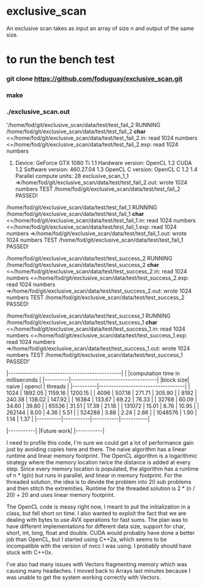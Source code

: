 # exclusive_scan
An exclusive scan takes as input an array of size n and output of the same size.

# to run the bench test
### git clone https://github.com/foduguay/exclusive_scan.git
### make
### ./exclusive_scan.out

'/home/fod/git/exclusive_scan/data/test/test_fail_2
RUNNING /home/fod/git/exclusive_scan/data/test/test_fail_2
__char__
<=/home/fod/git/exclusive_scan/data/test/test_fail_2.in: read 1024 numbers
<=/home/fod/git/exclusive_scan/data/test/test_fail_2.exp: read 1024 numbers
1. Device: GeForce GTX 1080 Ti
 1.1 Hardware version: OpenCL 1.2 CUDA
 1.2 Software version: 460.27.04
 1.3 OpenCL C version: OpenCL C 1.2 
 1.4 Parallel compute units: 28
exclusive_scan_1_1
=>/home/fod/git/exclusive_scan/data/test/test_fail_2.out: wrote 1024 numbers
TEST /home/fod/git/exclusive_scan/data/test/test_fail_2 PASSED!

/home/fod/git/exclusive_scan/data/test/test_fail_1
RUNNING /home/fod/git/exclusive_scan/data/test/test_fail_1
__char__
<=/home/fod/git/exclusive_scan/data/test/test_fail_1.in: read 1024 numbers
<=/home/fod/git/exclusive_scan/data/test/test_fail_1.exp: read 1024 numbers
=>/home/fod/git/exclusive_scan/data/test/test_fail_1.out: wrote 1024 numbers
TEST /home/fod/git/exclusive_scan/data/test/test_fail_1 PASSED!

/home/fod/git/exclusive_scan/data/test/test_success_2
RUNNING /home/fod/git/exclusive_scan/data/test/test_success_2
__char__
<=/home/fod/git/exclusive_scan/data/test/test_success_2.in: read 1024 numbers
<=/home/fod/git/exclusive_scan/data/test/test_success_2.exp: read 1024 numbers
=>/home/fod/git/exclusive_scan/data/test/test_success_2.out: wrote 1024 numbers
TEST /home/fod/git/exclusive_scan/data/test/test_success_2 PASSED!

/home/fod/git/exclusive_scan/data/test/test_success_1
RUNNING /home/fod/git/exclusive_scan/data/test/test_success_1
__char__
<=/home/fod/git/exclusive_scan/data/test/test_success_1.in: read 1024 numbers
<=/home/fod/git/exclusive_scan/data/test/test_success_1.exp: read 1024 numbers
=>/home/fod/git/exclusive_scan/data/test/test_success_1.out: wrote 1024 numbers
TEST /home/fod/git/exclusive_scan/data/test/test_success_1 PASSED!'

|----------------------------------------------|
|          |computation time in milliseconds   |
|----------|-----------------------------------|
|block size|     naive |    opencl |   threads |
|----------|-----------------------------------|
|     1024 |   1892.05 |   1159.16 |   1200.15 |
|     4096 |    507.18 |    271.71 |    305.90 |
|     8192 |    240.38 |    138.02 |    147.92 |
|    16384 |    133.67 |     69.22 |     76.33 |
|    32768 |     60.09 |     34.60 |     39.80 |
|    65536 |     31.51 |     17.39 |     21.18 |
|   131072 |     15.01 |      8.76 |     10.95 |
|   262144 |      8.00 |      4.36 |      5.51 |
|   524288 |      3.88 |      2.24 |      2.66 |
|  1048576 |      1.90 |      1.14 |      1.37 |
|----------|-----------|-----------|-----------|


|-----------|
|Future work|
|-----------|

I need to profile this code, I'm sure we could get a lot of performance gain just by avoiding copies here and there. The naive algorithm has a linear runtime and linear memory footprint. The OpenCL algorithm is a logarithmic strategy where the memory location twice the distance is added at every step. Since every memory location is populated, the algorithm has a runtime of n * lg(n) but runs in parallel, and linear in memory footprint. For the threaded solution, the idea is to devide the problem into 20 sub problems and then stitch the extremities. Runtime for the threaded solution is 2 * (n / 20) + 20 and uses linear memory footprint.

The OpenCL code is messy right now, I meant to put the initialization in a class, but fell short on time.
I also wanted to exploit the fact that we are dealing with bytes to use AVX operations for fast sums. The plan was to have different implementations for different data size, support for char, short, int, long, float and double. CUDA would probably have done a better job than OpenCL, but I started using C++2a, which seems to be incompatible with the version of nvcc I was using. I probably should have stuck with C++0x.

I've also had many issues with Vectors fragmenting memory which was causing many headaches. I moved back to Arrays last minutes because I was unable to get the system working correctly with Vectors.
